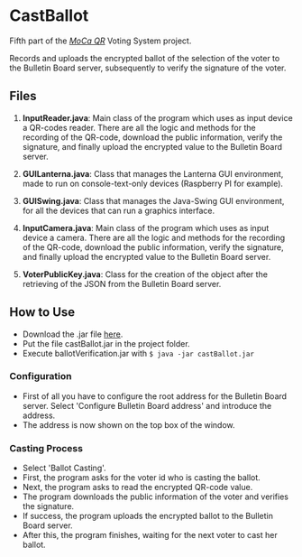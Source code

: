 # CastBallot
Fifth part of the [*MoCa QR*](https://github.com/CamiloG/moca_qr) Voting System project.

Records and uploads the encrypted ballot of the selection of the voter to the Bulletin Board server, subsequently to verify the signature of the voter.

## Files
1. **InputReader.java**: Main class of the program which uses as input device a QR-codes reader. There are all the logic and methods for the recording of the QR-code, download the public information, verify the signature, and finally upload the encrypted value to the Bulletin Board server.

2. **GUILanterna.java**: Class that manages the Lanterna GUI environment, made to run on console-text-only devices (Raspberry PI for example).

3. **GUISwing.java**: Class that manages the Java-Swing GUI environment, for all the devices that can run a graphics interface.

4. **InputCamera.java**: Main class of the program which uses as input device a camera. There are all the logic and methods for the recording of the QR-code, download the public information, verify the signature, and finally upload the encrypted value to the Bulletin Board server.

5. **VoterPublicKey.java**: Class for the creation of the object after the retrieving of the JSON from the Bulletin Board server.

## How to Use
* Download the .jar file [here](https://github.com/CamiloG/moca_qr/blob/master/Precinct_Apps/CastBallot_light.jar?raw=true).
* Put the file castBallot.jar in the project folder.
* Execute ballotVerification.jar with `$ java -jar castBallot.jar`

### Configuration
* First of all you have to configure the root address for the Bulletin Board server. Select 'Configure Bulletin Board address' and introduce the address.
* The address is now shown on the top box of the window.

### Casting Process
* Select 'Ballot Casting'.
* First, the program asks for the voter id who is casting the ballot.
* Next, the program asks to read the encrypted QR-code value.
* The program downloads the public information of the voter and verifies the signature. 
* If success, the program uploads the encrypted ballot to the Bulletin Board server.
* After this, the program finishes, waiting for the next voter to cast her ballot.